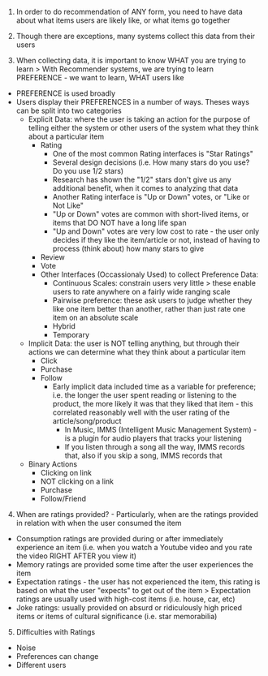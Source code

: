 <!-- Where does the data that drives Recommender Systems, come from? How is it collected? -->  



1. In order to do recommendation of ANY form, you need to have data about what items users are likely like, or what items go together 

2. Though there are exceptions, many systems collect this data from their users 

3. When collecting data, it is important to know WHAT you are trying to learn > With Recommender systems, we are trying to learn PREFERENCE - we want to learn, WHAT users like 
  - PREFERENCE is used broadly 
  - Users display their PREFERENCES in a number of ways. Theses ways can be split into two categories 
    - Explicit Data: where the user is taking an action for the purpose of telling either the system or other users of the system what they think about a particular item 
      - Rating
        - One of the most common Rating interfaces is "Star Ratings" 
        - Several design decisions (i.e. How many stars do you use? Do you use 1/2 stars)
        - Research has shown the "1/2" stars don't give us any additional benefit, when it comes to analyzing that data
        - Another Rating interface is "Up or Down" votes, or "Like or Not Like"
        - "Up or Down" votes are common with short-lived items, or items that DO NOT have a long life span 
        - "Up and Down" votes are very low cost to rate - the user only decides if they like the item/article or not, instead of having to process (think about) how many stars to give 
      - Review
      - Vote
      - Other Interfaces (Occassionaly Used) to collect Preference Data:
        - Continuous Scales: constrain users very little > these enable users to rate anywhere on a fairly wide ranging scale 
        - Pairwise preference: these ask users to judge whether they like one item better than another, rather than just rate one item on an absolute scale  
        - Hybrid
        - Temporary
    - Implicit Data: the user is NOT telling anything, but through their actions we can determine what they think about a particular item 
      - Click 
      - Purchase 
      - Follow 
        - Early implicit data included time as a variable for preference; i.e. the longer the user spent reading or listening to the product, the more likely it was that they liked that item - this correlated reasonably well with the user rating of the article/song/product
          - In Music, IMMS (Intelligent Music Management System) - is a plugin for audio players that tracks your listening 
          - If you listen through a song all the way, IMMS records that, also if you skip a song, IMMS records that 
    - Binary Actions 
      - Clicking on link
      - NOT clicking on a link 
      - Purchase 
      - Follow/Friend 
      
4. When are ratings provided? - Particularly, when are the ratings provided in relation with when the user consumed the item
  - Consumption ratings are provided during or after immediately experience an item (i.e. when you watch a Youtube video and you rate the video RIGHT AFTER you view it)
  - Memory ratings are provided some time after the user experiences the item 
  - Expectation ratings - the user has not experienced the item, this rating is based on what the user "expects" to get out of the item > Expectation ratings are usually used with high-cost items (i.e. house, car, etc)
  - Joke ratings: usually provided on absurd or ridiculously high priced items or items of cultural significance (i.e. star memorabilia)
  
5. Difficulties with Ratings 
  - Noise
  - Preferences can change
  - Different users 
      
      
      
      
      
      
      
      
      
      
      
      
      
      
      
      
      
      
      
      
      
      